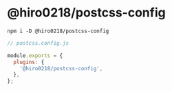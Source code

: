 # @hiro0218/postcss-config

```
npm i -D @hiro0218/postcss-config
```

```js
// postcss.config.js

module.exports = {
  plugins: {
    '@hiro0218/postcss-config',
  },
};
```
